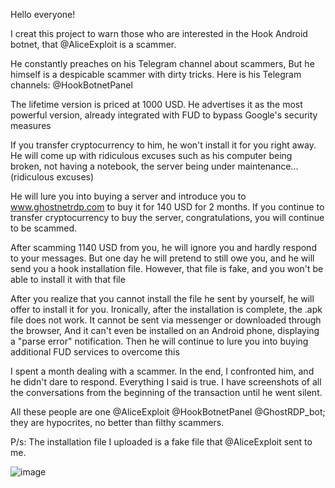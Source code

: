 Hello everyone!

I creat this project to warn those who are interested in the Hook Android botnet, that @AliceExploit is a scammer.

He constantly preaches on his Telegram channel about scammers, But he himself is a despicable scammer with dirty tricks. Here is his Telegram channels: @HookBotnetPanel

The lifetime version is priced at 1000 USD. He advertises it as the most powerful version, already integrated with FUD to bypass Google's security measures

If you transfer cryptocurrency to him, he won't install it for you right away. He will come up with ridiculous excuses such as his computer being broken, not having a notebook, the server being under maintenance... (ridiculous excuses)

He will lure you into buying a server and introduce you to www.ghostnetrdp.com to buy it for 140 USD for 2 months. If you continue to transfer cryptocurrency to buy the server, congratulations, you will continue to be scammed.

After scamming 1140 USD from you, he will ignore you and hardly respond to your messages.
But one day he will pretend to still owe you, and he will send you a hook installation file. However, that file is fake, and you won't be able to install it with that file

After you realize that you cannot install the file he sent by yourself, he will offer to install it for you. Ironically, after the installation is complete, the .apk file does not work. It cannot be sent via messenger or downloaded through the browser, And it can't even be installed on an Android phone, displaying a "parse error" notification. Then he will continue to lure you into buying additional FUD services to overcome this

I spent a month dealing with a scammer. In the end, I confronted him, and he didn't dare to respond. Everything I said is true. I have screenshots of all the conversations from the beginning of the transaction until he went silent.

All these people are one @AliceExploit @HookBotnetPanel @GhostRDP_bot; they are hypocrites, no better than filthy scammers.

P/s: The installation file I uploaded is a fake file that @AliceExploit sent to me.

![image](https://github.com/thuylan99/Hook-android-botnet/assets/146705172/46fd5347-e291-4702-b60b-778c2cbdb716)

